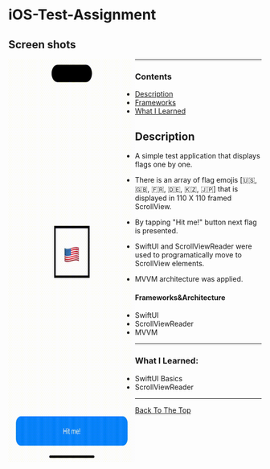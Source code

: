 # iOS-Test-Assignment


## Screen shots
<div style="width: 50%;min-height: 150px;float: left;">
    <img src="https://github.com/KizatovArman/iOS-Test-Assignment/blob/main/Demonstration/output.gif" alt="Application Demo" width="400" height="800">
</div>

---

### Contents

- [Description](#description)
- [Frameworks](#frameworks&architecture)
- [What I Learned](#what-i-learned)

## Description

- A simple test application that displays flags one by one.

- There is an array of flag emojis [🇺🇸, 🇬🇧, 🇫🇷, 🇩🇪, 🇰🇿, 🇯🇵] that is displayed in 110 X 110 framed ScrollView.

- By tapping "Hit me!" button next flag is presented.

- SwiftUI and ScrollViewReader were used to programatically move to ScrollView elements.

- MVVM architecture was applied.

#### Frameworks&Architecture

- SwiftUI
- ScrollViewReader
- MVVM

---
### What I Learned:

- SwiftUI Basics
- ScrollViewReader

---

[Back To The Top](#iOS-Test-Assignment)
